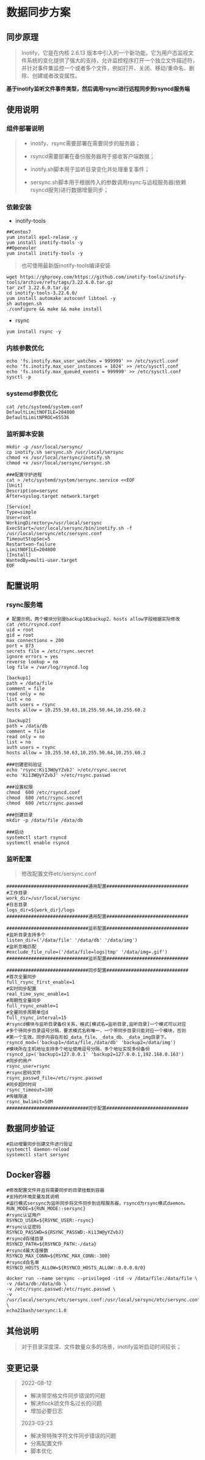 # 数据同步方案

## 同步原理

> Inotify，它是在内核 2.6.13 版本中引入的一个新功能，它为用户态监视文件系统的变化提供了强大的支持，允许监控程序打开一个独立文件描述符，并针对事件集监控一个或者多个文件，例如打开、关闭、移动/重命名、删除、创建或者改变属性。

**基于inotify监听文件事件类型，然后调用rsync进行远程同步到rsyncd服务端**

## 使用说明

### 组件部署说明

> * inotify、rsync需要部署在需要同步的服务器；
>
> * rsyncd需要部署在备份服务器用于接收客户端数据；
>
> * inotify.sh脚本用于监听目录变化并处理重复事件；
>
> * sersync.sh脚本用于根据传入的参数调用rsync与远程服务器(依赖rsyncd服务)进行数据增量同步；

### 依赖安装

* inotify-tools

```shell
##Centos7
yum install epel-relase -y
yum install inotify-tools -y
##Openeuler
yum install inotify-tools -y
```

>也可使用最新版inotify-tools编译安装

```shell
wget https://ghproxy.com/https://github.com/inotify-tools/inotify-tools/archive/refs/tags/3.22.6.0.tar.gz
tar zxf 3.22.6.0.tar.gz
cd inotify-tools-3.22.6.0/
yum install automake autoconf libtool -y
sh autogen.sh
./configure && make && make install
```

* rsync

```shell
yum install rsync -y
```

### 内核参数优化

```shell
echo 'fs.inotify.max_user_watches = 999999' >> /etc/sysctl.conf
echo 'fs.inotify.max_user_instances = 1024' >> /etc/sysctl.conf
echo 'fs.inotify.max_queued_events = 999999' >> /etc/sysctl.conf
sysctl -p
```

### systemd参数优化

```shell
cat /etc/systemd/system.conf
DefaultLimitNOFILE=204800
DefaultLimitNPROC=65536
```

### 监听脚本安装

```shell
mkdir -p /usr/local/sersync/
cp inotify.sh sersync.sh /usr/local/sersync
chmod +x /usr/local/sersync/inotify.sh
chmod +x /usr/local/sersync/sersync.sh
```

```shell
###配置守护进程
cat > /etc/systemd/system/sersync.service <<EOF
[Unit]
Description=sersync
After=syslog.target network.target

[Service]
Type=simple
User=root
WorkingDirectory=/usr/local/sersync
ExecStart=/usr/local/sersync/bin/inotify.sh -f /usr/local/sersync/etc/sersync.conf
TimeoutStopSec=5
Restart=on-failure
LimitNOFILE=204800
[Install]
WantedBy=multi-user.target
EOF
```



## 配置说明

### rsync服务端

```shell
# 配置示例，两个模块分别是backup1和backup2，hosts allow字段根据实际修改
cat /etc/rsyncd.conf
uid = root
gid = root
max connections = 200
port = 873
secrets file = /etc/rsync.secret
ignore errors = yes
reverse lookup = no
log file = /var/log/rsyncd.log

[backup1]
path = /data/file
comment = file
read only = no
list = no
auth users = rsync
hosts allow = 10.255.50.63,10.255.50.64,10.255.60.2

[backup2]
path = /data/db
comment = file
read only = no
list = no
auth users = rsync
hosts allow = 10.255.50.63,10.255.50.64,10.255.60.2

###创建密码验证
echo 'rsync:Ki13W@yYZvbJ' >/etc/rsync.secret
echo 'Ki13W@yYZvbJ' >/etc/rsync.passwd

###设置权限
chmod  600 /etc/rsyncd.conf
chmod  600 /etc/rsync.secret
chmod  600 /etc/rsync.passwd

###创建目录
mkdir -p /data/file /data/db

###启动
systemctl start rsyncd
systemctl enable rsyncd
```

### 监听配置

>修改配置文件etc/sersync.conf

```shell
##############################通用配置##############################
#工作目录
work_dir=/usr/local/sersync
#日志目录
logs_dir=${work_dir}/logs
##############################通用配置##############################

##############################监听配置##############################
#监听目录支持多个
listen_dir=('/data/file' '/data/db' '/data/img')
#监听忽略匹配
#exclude_file_rule=('/data/file=logs|tmp' '/data/img=.gif')
##############################监听配置##############################

##############################同步配置##############################
#首次全量同步
full_rsync_first_enable=1
#实时同步配置
real_time_sync_enable=1
#周期性全量同步
full_rsync_enable=1
#全量同步周期单位d
full_rsync_interval=15
#rsyncd模块与监听目录备份关系，格式[模式名=监听目录,监听目录]一个模式可以对应
#多个待同步目录逗号分隔，要求模式名称唯一，一个带同步目录只能对应一个模块，否则
#第一个生效，同步内容在形如_data_file、_data_db、_data_img目录下。
rsyncd_mod=('backup1=/data/file,/data/db' 'backup2=/data/img')
#模块所在主机地址支持多个地址使用逗号分隔，多个地址实现多份备份
rsyncd_ip=('backup1=127.0.0.1' 'backup2=127.0.0.1,192.168.0.163')
#同步的用户
rsync_user=rsync
#rsync密码文件
rsync_passwd_file=/etc/rsync.passwd
#同步超时时间
rsync_timeout=180
#传输限速
rsync_bwlimit=50M
##############################同步配置##############################
```

## 数据同步验证

```shell
#启动增量同步创建文件进行验证
systemctl daemon-reload
systemctl start sersync
```

## Docker容器

```shell
#修改配置文件并且将需要同步的目录挂载到容器
#支持的环境变量及其说明
#运行模式sersync为监听同步将文件同步到远程服务器，rsyncd为rsync模式daemon。
RUN_MODE=${RUN_MODE:-sersync}
#rsync认证用户
RSYNCD_USER=${RSYNC_USER:-rsync}
#rsync认证密码
RSYNCD_PASSWD=${RSYNC_PASSWD:-Ki13W@yYZvbJ}
#rsyncd存储目录
RSYNCD_PATH=${RSYNCD_PATH:-/data}
#rsyncd最大连接数
RSYNCD_MAX_CONN=${RSYNC_MAX_CONN:-300}
#rsyncd白名单
RSYNCD_HOSTS_ALLOW=${RSYNCD_HOSTS_ALLOW:-0.0.0.0/0}

docker run --name sersync --privileged -itd -v /data/file:/data/file \
-v /data/db:/data/db \
-v /etc/rsync.passwd:/etc/rsync.passwd \
-v /usr/local/sersync/etc/sersync.conf:/usr/local/sersync/etc/sersync.conf \
echo21bash/sersync:1.0
```



## 其他说明

> 对于目录深度深、文件数量众多的场景，inotify监听启动时间较长；

## 变更记录

> 2022-08-12
>
> * 解决带空格文件同步错误的问题
> * 解决flock锁文件名过长的问题
> * 增加必要日志
>
> 2023-03-23
>
> * 解决带特殊字符文件同步错误的问题
> * 分离配置文件
> * 脚本优化
